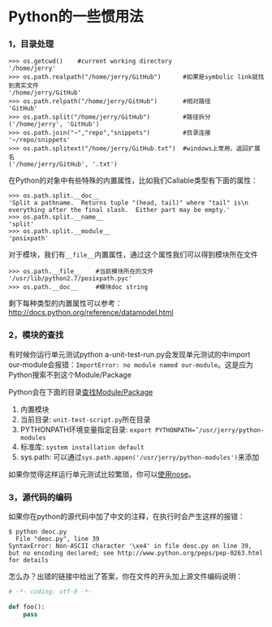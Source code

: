 Python的一些惯用法
=======

### 1，目录处理

```text
>>> os.getcwd()    #current working directory
'/home/jerry'
>>> os.path.realpath("/home/jerry/GitHub")      #如果是symbolic link就找到真实文件
'/home/jerry/GitHub'
>>> os.path.relpath("/home/jerry/GitHub")       #相对路径
'GitHub'
>>> os.path.split("/home/jerry/GitHub")         #路径拆分
('/home/jerry', 'GitHub')
>>> os.path.join("~","repo","snippets")         #目录连接
'~/repo/snippets'
>>> os.path.splitext("/home/jerry/GitHub.txt")  #windows上常用，返回扩展名
('/home/jerry/GitHub', '.txt')
```

在Python的对象中有些特殊的内置属性，比如我们Callable类型有下面的属性：

```text
>>> os.path.split.__doc__
'Split a pathname.  Returns tuple "(head, tail)" where "tail" is\n    everything after the final slash.  Either part may be empty.'
>>> os.path.split.__name__
'split'
>>> os.path.split.__module__
'posixpath'
```

对于模块，我们有`__file__`内置属性，通过这个属性我们可以得到模块所在文件

```text
>>> os.path.__file__    #当前模块所在的文件
'/usr/lib/python2.7/posixpath.pyc'
>>> os.path.__doc__     #模块doc string
```

剩下每种类型的内置属性可以参考：http://docs.python.org/reference/datamodel.html

### 2，模块的查找

有时候你运行单元测试python a-unit-test-run.py会发现单元测试的中import our-module会报错：`ImportError: no module named our-module`。这是应为Python搜索不到这个Module/Package

Python会在下面的目录[查找Module/Package](http://docs.python.org/tutorial/modules.html#the-module-search-path)

1. 内置模块
2. 当前目录: `unit-test-script.py`所在目录
3. PYTHONPATH环境变量指定目录: `export PYTHONPATH=’/usr/jerry/python-modules`
4. 标准库: `system installation default`
5. sys.path: 可以通过`sys.path.appen('/usr/jerry/python-modules')`来添加

如果你觉得这样运行单元测试比较繁琐，你可以[使用nose](http://schettino72.wordpress.com/tag/nose/)。

### 3，源代码的编码

如果你在python的源代码中加了中文的注释，在执行时会产生这样的报错：

```shell
$ python deoc.py
  File "deoc.py", line 39
SyntaxError: Non-ASCII character '\xe4' in file deoc.py on line 39, but no encoding declared; see http://www.python.org/peps/pep-0263.html for details
```

怎么办？出错的链接中给出了答案，你在文件的开头加上源文件编码说明：

```python
# -*- coding: utf-8 -*-
 
def foo():
    pass
```
